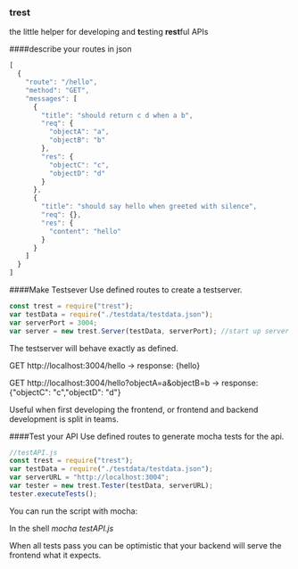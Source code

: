 ### trest
the little helper for developing and **t**esting **rest**ful APIs

####describe your routes in json
```js
[
  {
    "route": "/hello",
    "method": "GET",
    "messages": [
      {
        "title": "should return c d when a b",
        "req": {
          "objectA": "a",
          "objectB": "b"
        },
        "res": {
          "objectC": "c",
          "objectD": "d"
        }
      },
      {
        "title": "should say hello when greeted with silence",
        "req": {},
        "res": {
          "content": "hello"
        }
      }
    ]
  }
] 
```
####Make Testsever
Use defined routes to create a testserver.
```js
const trest = require("trest");
var testData = require("./testdata/testdata.json");
var serverPort = 3004;
var server = new trest.Server(testData, serverPort); //start up server
```
The testserver will behave exactly as defined.

GET http://localhost:3004/hello -> response: {hello}

GET http://localhost:3004/hello?objectA=a&objectB=b -> response: {"objectC": "c","objectD": "d"}

Useful when first developing the frontend, or frontend and backend development is split in teams.

####Test your API
Use defined routes to generate mocha tests for the api.
```js
//testAPI.js
const trest = require("trest");
var testData = require("./testdata/testdata.json");
var serverURL = "http://localhost:3004";
var tester = new trest.Tester(testData, serverURL);
tester.executeTests();
```
You can run the script with mocha:

In the shell *mocha testAPI.js*

When all tests pass you can be optimistic that your backend will serve the frontend what it expects.
